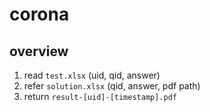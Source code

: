# corona
## overview
1. read `test.xlsx` (uid, qid, answer)
2. refer `solution.xlsx` (qid, answer, pdf path)
3. return `result-[uid]-[timestamp].pdf`
